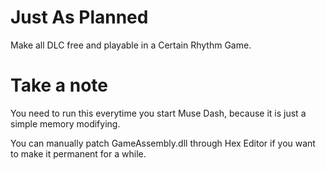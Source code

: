 # Just As Planned
Make all DLC free and playable in a Certain Rhythm Game.

# Take a note
You need to run this everytime you start Muse Dash, because it is just a simple memory modifying.

<p>You can manually patch GameAssembly.dll through Hex Editor if you want to make it permanent for a while.</p>
